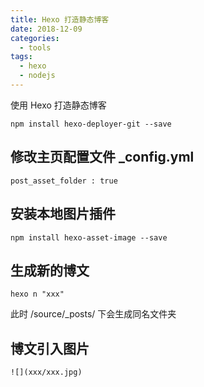```yaml
---
title: Hexo 打造静态博客
date: 2018-12-09
categories:
  - tools
tags:
  - hexo
  - nodejs
---
```


使用 Hexo 打造静态博客
<!--more-->

```
npm install hexo-deployer-git --save
```


## 修改主页配置文件 _config.yml
```
post_asset_folder : true
```
## 安装本地图片插件
```
npm install hexo-asset-image --save
```
## 生成新的博文
```
hexo n "xxx"
```
此时 /source/_posts/ 下会生成同名文件夹

## 博文引入图片
```
![](xxx/xxx.jpg)
```
